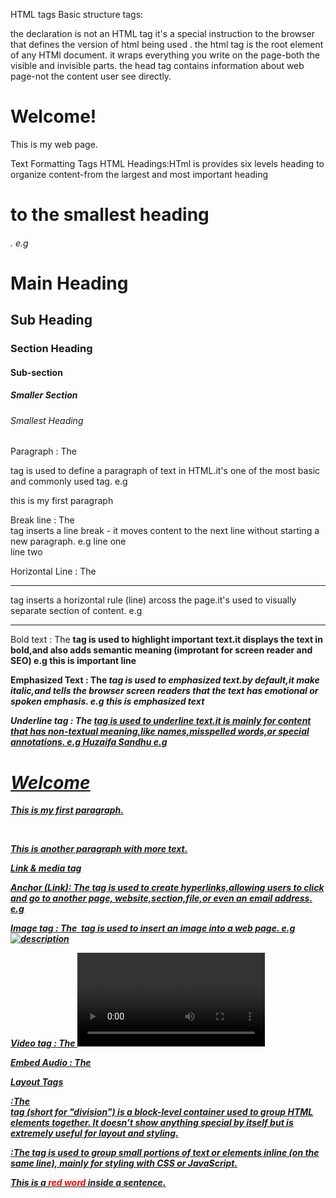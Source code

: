 HTML tags
Basic structure tags:

<!DOCTYPE html>  the declaration is not an HTML tag it's a special instruction to the browser that defines the version of html being used .

<html> the html tag is the root element of any HTMl document. it wraps everything you write on the page-both  the visible and invisible parts.

<head> the head tag contains information about web page-not the content user see directly.

<title>  the title tag sets the title of the web page that show up 

<body> the body tag holds everthing you see on a web page-like text,images,buttons,links,and more.
</body>
e.g
<!DOCTYPE html>
<html lang="en">
<head>
   <meta charset="UTF"-8>
  <title>My Web Page</title>
  <link rel="stylesheet" href="style.css">
</head>
<body>
  <h1>Welcome!</h1>
  <p>This is my web page.</p>
</body>
</html>

Text Formatting Tags
HTML Headings:HTml is provides six levels heading to organize content-from the largest and most important heading <h1> to the smallest heading <h6>.
e.g
<h1>Main Heading</h1>
<h2>Sub Heading</h2>
<h3>Section Heading</h3>
<h4>Sub-section</h4>
<h5>Smaller Section</h5>
<h6>Smallest Heading</h6>

Paragraph : The <p> tag is used to define a paragraph of text in HTML.it's one of the most basic and commonly used tag.
e.g <p>this is my first paragraph</p>

Break line : The <br> tag inserts a line break - it moves content to the next line without starting a new paragraph.
e.g line one <br> line two

Horizontal Line : The <hr> tag inserts a horizontal rule (line) arcoss the page.it's used to visually separate section of content.
e.g <hr>

Bold text : The <strong> tag is used to highlight important text.it displays the text in bold,and also adds semantic meaning (improtant for screen reader and SEO)
e.g <b>this is important line </b>

Emphasized Text : The <em> tag is used to emphasized text.by default,it make italic,and tells the browser screen readers that the text has emotional or spoken emphasis.
e.g <em> this is emphasized text </em>

Underline tag : The <u> tag is used to underline text.it is mainly for content that has non-textual meaning,like names,misspelled words,or special annotations.
e.g <u>Huzaifa Sandhu</u>
e.g
<!DOCTYPE html>
<html>
<head>
  <title>Paragraph Example</title>
</head>
<body>
  <h1><u>Welcome</u></h1>
    <p><em>This is my first paragraph.</em></p>
    <br>
  <p><b>This is another paragraph with more text.</b></p>

</body>
</html>

Link & media tag

Anchor (Link): The <a> tag is used to create hyperlinks,allowing users to click and go to another page, website,section,file,or even an email address.
e.g <a href="https://www.google.com">

Image tag : The <img> tag is used to insert an image into a web page.
e.g 	<img src="image.jpg" alt="description">

Video tag : The <video> tag is used to embed video files into a web page.it allow to users to play,pause,and control video playback directly in the browser.
 e.g <video src="video.mp4" controls></video>   

Embed Audio : The <audio> tag lets you add sound or music to your web page. Users can play, pause, and control the audio directly from the browser.
e.g <audio src="audio.mp3" controls></audio>

Layout Tags 
<div>:The <div> tag (short for "division") is a block-level container used to group HTML elements together. It doesn’t show anything special by itself but is extremely useful for layout and styling.

<span> :The <span> tag is used to group small portions of text or elements inline (on the same line), mainly for styling with CSS or JavaScript.

<!DOCTYPE html>
<html>
<head>
  <title>Span Example</title>
</head>
<body>
<div>
  <p>This is a <span style="color: red;">red word</span> inside a sentence.</p>
</div>
</body>
</html>


